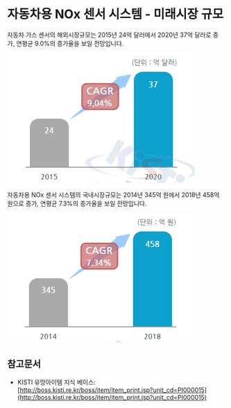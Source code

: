 # 자동차용 NOx 센서 시스템 - 미래시장 규모

자동차 가스 센서의 해외시장규모는 2015년 24억 달러에서 2020년 37억 달러로 증가, 연평균 9.0%의 증가율을 보일 전망입니다.


![BCC_Research,_Global_Markets_for_Automotive_Sensor_Technologies(Gas_sensors),_2014(5)](./images/자동차용NOx센서시스템_Q14_1_1.PNG)


자동차용 NOx 센서 시스템의 국내시장규모는 2014년 345억 원에서 2018년 458억 원으로 증가, 연평균 7.3%의 증가율을 보일 전망입니다.


![Global_Market_for_Automotive_Sensor_Technology,_BCC,_2014_기반_KISTI_재구성](./images/자동차용NOx센서시스템_Q14_1_1_.PNG)


## 참고문서
- KISTI 유망아이템 지식 베이스: [http://boss.kisti.re.kr/boss/item/item_print.jsp?unit_cd=PI000015](http://boss.kisti.re.kr/boss/item/item_print.jsp?unit_cd=PI000015)
